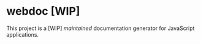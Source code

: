 # webdoc [WIP]

This project is a [WIP] _maintained_ documentation generator for JavaScript applications.